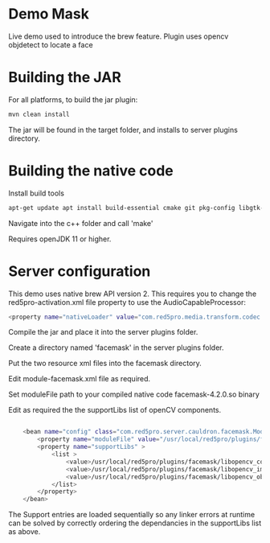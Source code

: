 # Demo Mask
Live demo used to introduce the brew feature. Plugin uses opencv objdetect to locate a face


# Building the JAR

For all platforms, to build the jar plugin:
```sh
mvn clean install
```
The jar will be found in the target folder, and installs to server plugins directory.


# Building the native code

Install build tools 

```sh
apt-get update apt install build-essential cmake git pkg-config libgtk-3-dev  libavcodec-dev libavformat-dev libswscale-dev libv4l-dev  libxvidcore-dev libx264-dev libjpeg-dev libpng-dev libtiff-dev  gfortran openexr libatlas-base-dev python3-dev python3-numpy  libtbb2 libtbb-dev libdc1394-22-dev libopenexr-dev  libgstreamer-plugins-base1.0-dev libgstreamer1.0-dev
```

Navigate into the c++ folder and call 'make' 

Requires openJDK 11 or higher. 

# Server configuration
This demo uses native brew API version 2. This requires you to change the red5pro-activation.xml file property to use the AudioCapableProcessor:

```sh
<property name="nativeLoader" value="com.red5pro.media.transform.codec.AudioCapableProcessor" />
```

Compile the jar and place it into the server plugins folder.

Create a directory named 'facemask' in the server plugins folder.

Put the two resource xml files into the facemask directory.

Edit module-facemask.xml file as required. 

Set moduleFile path to your compiled native code facemask-4.2.0.so binary  

Edit as required the the supportLibs list of openCV components.  

```sh

    <bean name="config" class="com.red5pro.server.cauldron.facemask.ModuleConfig" >	
		<property name="moduleFile" value="/usr/local/red5pro/plugins/facemask/facemask-4.2.0.so"/>
		<property name="supportLibs" >
		    <list >
				<value>/usr/local/red5pro/plugins/facemask/libopencv_core.so</value>
				<value>/usr/local/red5pro/plugins/facemask/libopencv_imgproc.so</value>
				<value>/usr/local/red5pro/plugins/facemask/libopencv_objdetect.so</value>
		    </list>
		</property>
	</bean>

```
The Support entries are loaded sequentially so any linker errors at runtime can be solved by correctly ordering the dependancies in the supportLibs list as above. 
 





